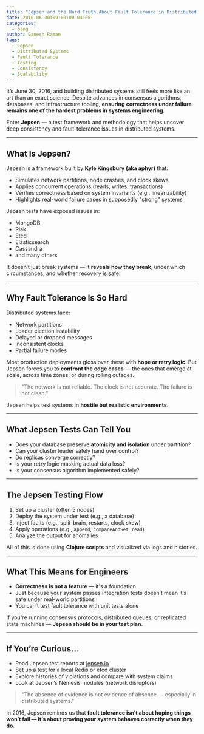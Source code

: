 ```yaml
---
title: "Jepsen and the Hard Truth About Fault Tolerance in Distributed Systems"
date: 2016-06-30T09:00:00-04:00
categories:
  - blog
author: Ganesh Raman
tags:
  - Jepsen
  - Distributed Systems
  - Fault Tolerance
  - Testing
  - Consistency
  - Scalability
---
```


It’s June 30, 2016, and building distributed systems still feels more like an art than an exact science. Despite advances in consensus algorithms, databases, and infrastructure tooling, **ensuring correctness under failure remains one of the hardest problems in systems engineering**.

Enter **Jepsen** — a test framework and methodology that helps uncover deep consistency and fault-tolerance issues in distributed systems.

---

## What Is Jepsen?

Jepsen is a framework built by **Kyle Kingsbury (aka aphyr)** that:
- Simulates network partitions, node crashes, and clock skews
- Applies concurrent operations (reads, writes, transactions)
- Verifies correctness based on system invariants (e.g., linearizability)
- Highlights real-world failure cases in supposedly "strong" systems

Jepsen tests have exposed issues in:
- MongoDB
- Riak
- Etcd
- Elasticsearch
- Cassandra
- and many others

It doesn’t just break systems — it **reveals how they break**, under which circumstances, and whether recovery is safe.

---

## Why Fault Tolerance Is So Hard

Distributed systems face:
- Network partitions
- Leader election instability
- Delayed or dropped messages
- Inconsistent clocks
- Partial failure modes

Most production deployments gloss over these with **hope or retry logic**. But Jepsen forces you to **confront the edge cases** — the ones that emerge at scale, across time zones, or during rolling outages.

> "The network is not reliable. The clock is not accurate. The failure is not clean."

Jepsen helps test systems in **hostile but realistic environments**.

---

## What Jepsen Tests Can Tell You

- Does your database preserve **atomicity and isolation** under partition?
- Can your cluster leader safely hand over control?
- Do replicas converge correctly?
- Is your retry logic masking actual data loss?
- Is your consensus algorithm implemented safely?

---

## The Jepsen Testing Flow

1. Set up a cluster (often 5 nodes)
2. Deploy the system under test (e.g., a database)
3. Inject faults (e.g., split-brain, restarts, clock skew)
4. Apply operations (e.g., `append`, `compareAndSet`, `read`)
5. Analyze the output for anomalies

All of this is done using **Clojure scripts** and visualized via logs and histories.

---

## What This Means for Engineers

- **Correctness is not a feature** — it's a foundation
- Just because your system passes integration tests doesn’t mean it’s safe under real-world partitions
- You can’t test fault tolerance with unit tests alone

If you're running consensus protocols, distributed queues, or replicated state machines — **Jepsen should be in your test plan**.

---

## If You’re Curious…

- Read Jepsen test reports at [jepsen.io](https://jepsen.io)
- Set up a test for a local Redis or etcd cluster
- Explore histories of violations and compare with system claims
- Look at Jepsen’s Nemesis modules (network disruptors)

> "The absence of evidence is not evidence of absence — especially in distributed systems."

In 2016, Jepsen reminds us that **fault tolerance isn’t about hoping things won’t fail — it’s about proving your system behaves correctly when they do**.